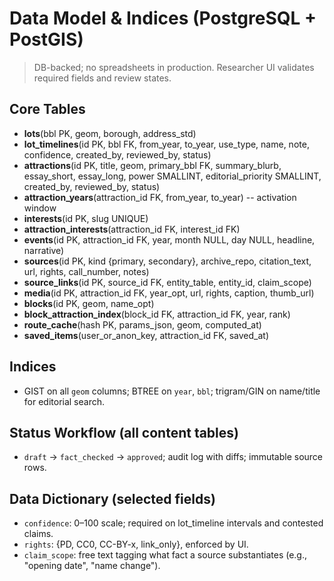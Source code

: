 # Data Model & Indices (PostgreSQL + PostGIS)

> DB-backed; no spreadsheets in production. Researcher UI validates required fields and review states.

## Core Tables
- **lots**(bbl PK, geom, borough, address_std)
- **lot_timelines**(id PK, bbl FK, from_year, to_year, use_type, name, note, confidence, created_by, reviewed_by, status)
- **attractions**(id PK, title, geom, primary_bbl FK, summary_blurb, essay_short, essay_long, power SMALLINT, editorial_priority SMALLINT, created_by, reviewed_by, status)
- **attraction_years**(attraction_id FK, from_year, to_year)  -- activation window
- **interests**(id PK, slug UNIQUE)
- **attraction_interests**(attraction_id FK, interest_id FK)
- **events**(id PK, attraction_id FK, year, month NULL, day NULL, headline, narrative)
- **sources**(id PK, kind {primary, secondary}, archive_repo, citation_text, url, rights, call_number, notes)
- **source_links**(id PK, source_id FK, entity_table, entity_id, claim_scope)
- **media**(id PK, attraction_id FK, year_opt, url, rights, caption, thumb_url)
- **blocks**(id PK, geom, name_opt)
- **block_attraction_index**(block_id FK, attraction_id FK, year, rank)
- **route_cache**(hash PK, params_json, geom, computed_at)
- **saved_items**(user_or_anon_key, attraction_id FK, saved_at)

## Indices
- GIST on all `geom` columns; BTREE on `year`, `bbl`; trigram/GIN on name/title for editorial search.

## Status Workflow (all content tables)
- `draft` → `fact_checked` → `approved`; audit log with diffs; immutable source rows.

## Data Dictionary (selected fields)
- `confidence`: 0–100 scale; required on lot_timeline intervals and contested claims.
- `rights`: {PD, CC0, CC-BY-x, link_only}, enforced by UI.
- `claim_scope`: free text tagging what fact a source substantiates (e.g., "opening date", "name change").
